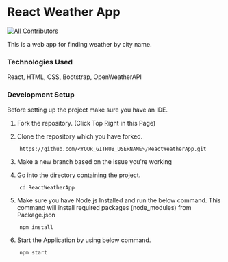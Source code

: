 # React Weather App
<!-- ALL-CONTRIBUTORS-BADGE:START - Do not remove or modify this section -->
[![All Contributors](https://img.shields.io/badge/all_contributors-1-orange.svg?style=flat-square)](#contributors-)
<!-- ALL-CONTRIBUTORS-BADGE:END -->

This is a web app for finding weather by city name.
### Technologies Used

React, HTML, CSS, Bootstrap, OpenWeatherAPI

### Development Setup

Before setting up the project make sure you have an IDE. 

1. Fork the repository. (Click Top Right in this Page)

2. Clone the repository which you have forked.

```
    https://github.com/<YOUR_GITHUB_USERNAME>/ReactWeatherApp.git
```

3. Make a new branch based on the issue you're working


3. Go into the directory containing the project.

```
    cd ReactWeatherApp
```

5. Make sure you have Node.js Installed and run the below command. This command will install required packages (node_modules) from Package.json

```
    npm install
```
6. Start the Application by using below command.

```
    npm start
```
